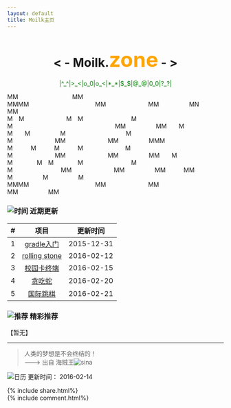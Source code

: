 ```yaml
---
layout: default
title: Moilk主页
---
```

# <center>**< - Moilk.<font color=orange size=64>zone</font> - >**</center>  
<center><font color=green>|^_^|>_<|o_0|o_<|*_*|$_$|@_@|0_0|?_?|</font></center>

MM&emsp;&emsp;&emsp;&emsp;&emsp;&emsp;&emsp;&emsp;&emsp;MM&emsp;&emsp;&emsp;&emsp;&emsp;&emsp;&emsp;&emsp;&emsp;&emsp;&emsp;MMMM&emsp;&emsp;&emsp;&emsp;&emsp;&emsp;&emsp;&emsp;&emsp;&emsp;&emsp;MM&emsp;&emsp;&emsp;&emsp;&emsp;&emsp;&emsp;MM&emsp;&emsp;&emsp;&emsp;&emsp;MN&emsp;&emsp;&emsp;MM  
M&emsp;M&emsp;&emsp;&emsp;&emsp;&emsp;&emsp;&emsp;M&emsp;M&emsp;&emsp;&emsp;&emsp;&emsp;&emsp;&emsp;&emsp;M&emsp;&emsp;&emsp;&emsp;&emsp;&emsp;&emsp;&emsp;M&emsp;&emsp;&emsp;&emsp;&emsp;&emsp;&emsp;&emsp;&emsp;&emsp;&emsp;&emsp;&emsp;&emsp;&emsp;&emsp;&emsp;MM&emsp;&emsp;&emsp;&emsp;&emsp;MM&emsp;&emsp;M  
M&emsp;&emsp;M&emsp;&emsp;&emsp;&emsp;&emsp;M&emsp;&emsp;&emsp;&emsp;&emsp;&emsp;&emsp;&emsp;&emsp;&emsp;M&emsp;&emsp;&emsp;&emsp;&emsp;&emsp;&emsp;&emsp;&emsp;&emsp;M&emsp;&emsp;&emsp;&emsp;&emsp;&emsp;&emsp;MM&emsp;&emsp;&emsp;&emsp;&emsp;&emsp;&emsp;MM&emsp;&emsp;&emsp;&emsp;&emsp;MMM  
M&emsp;&emsp;&emsp;M&emsp;&emsp;&emsp;M&emsp;&emsp;&emsp;M&emsp;&emsp;&emsp;&emsp;&emsp;&emsp;&emsp;M&emsp;&emsp;&emsp;&emsp;&emsp;&emsp;&emsp;&emsp;&emsp;&emsp;M&emsp;&emsp;&emsp;&emsp;&emsp;&emsp;&emsp;MM&emsp;&emsp;&emsp;&emsp;&emsp;&emsp;&emsp;MM&emsp;&emsp;&emsp;&emsp;&emsp;MM&emsp;&emsp;M  
M&emsp;&emsp;&emsp;&emsp;M&emsp;M&emsp;&emsp;&emsp;&emsp;M&emsp;&emsp;&emsp;&emsp;&emsp;&emsp;&emsp;&emsp;M&emsp;&emsp;&emsp;&emsp;&emsp;&emsp;&emsp;&emsp;M&emsp;&emsp;&emsp;&emsp;&emsp;&emsp;&emsp;&emsp;MM&emsp;&emsp;&emsp;&emsp;&emsp;&emsp;&emsp;MM&emsp;&emsp;&emsp;&emsp;&emsp;MM&emsp;&emsp;&emsp;MM  
M&emsp;&emsp;&emsp;&emsp;&emsp;M&emsp;&emsp;&emsp;&emsp;&emsp;M&emsp;&emsp;&emsp;&emsp;&emsp;&emsp;&emsp;&emsp;&emsp;&emsp;&emsp;MMMM&emsp;&emsp;&emsp;&emsp;&emsp;&emsp;&emsp;&emsp;&emsp;&emsp;&emsp;MM&emsp;&emsp;&emsp;&emsp;&emsp;&emsp;&emsp;MM&emsp;&emsp;&emsp;&emsp;&emsp;MM&emsp;&emsp;&emsp;&emsp;&emsp;MM  

### ![时间](http://duras.wang/img/myLogo/time.png) 近期更新  

| # | 项目 | 更新时间 |
| :--:| :--: | :---: |
| 1 | [gradle入门](http://duras.wang/blog/2016/01/29/gradle/) | 2015-12-31 |
| 2 | [rolling stone](http://duras.wang/blog/2016/02/01/RollingStone/) | 2016-02-12 |
| 3 | [校园卡终端](http://duras.wang/2016/02/15/CampusCardTerminal) |2016-02-15 |  
| 4 | [贪吃蛇](http://duras.wang/2016/02/20/snake) |2016-02-20 |  
| 5 | [国际跳棋](http://duras.wang/2016/02/21/draught) |2016-02-21 |  

### ![推荐](http://duras.wang/img/myLogo/tuijian.png) 精彩推荐  
【暂无】  


************************
> 人类的梦想是不会终结的！  
———> 出自 海贼王![sina](http://duras.wang/img/px16/onepiece.png)  

![日历](http://duras.wang/img/rili.png) 更新时间： 2016-02-14  

{% include share.html%}  
{% include comment.html%}